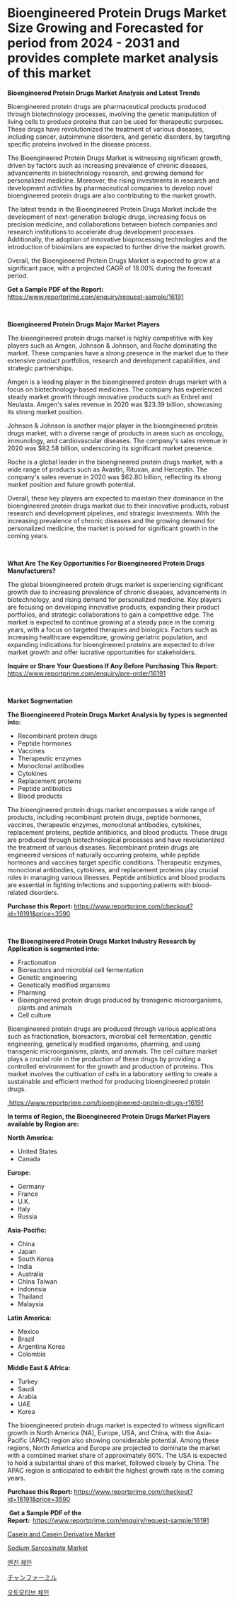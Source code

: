 <p><h1>Bioengineered Protein Drugs Market Size Growing and Forecasted for period from 2024 - 2031 and provides complete market analysis of this market</h1></p><p><strong>Bioengineered Protein Drugs Market Analysis and Latest Trends</strong></p>
<p><p>Bioengineered protein drugs are pharmaceutical products produced through biotechnology processes, involving the genetic manipulation of living cells to produce proteins that can be used for therapeutic purposes. These drugs have revolutionized the treatment of various diseases, including cancer, autoimmune disorders, and genetic disorders, by targeting specific proteins involved in the disease process.</p><p>The Bioengineered Protein Drugs Market is witnessing significant growth, driven by factors such as increasing prevalence of chronic diseases, advancements in biotechnology research, and growing demand for personalized medicine. Moreover, the rising investments in research and development activities by pharmaceutical companies to develop novel bioengineered protein drugs are also contributing to the market growth.</p><p>The latest trends in the Bioengineered Protein Drugs Market include the development of next-generation biologic drugs, increasing focus on precision medicine, and collaborations between biotech companies and research institutions to accelerate drug development processes. Additionally, the adoption of innovative bioprocessing technologies and the introduction of biosimilars are expected to further drive the market growth.</p><p>Overall, the Bioengineered Protein Drugs Market is expected to grow at a significant pace, with a projected CAGR of 18.00% during the forecast period.</p></p>
<p><strong>Get a Sample PDF of the Report:&nbsp;</strong> <a href="https://www.reportprime.com/enquiry/request-sample/16191">https://www.reportprime.com/enquiry/request-sample/16191</a></p>
<p>&nbsp;</p>
<p><strong>Bioengineered Protein Drugs Major Market Players</strong></p>
<p><p>The bioengineered protein drugs market is highly competitive with key players such as Amgen, Johnson & Johnson, and Roche dominating the market. These companies have a strong presence in the market due to their extensive product portfolios, research and development capabilities, and strategic partnerships.</p><p>Amgen is a leading player in the bioengineered protein drugs market with a focus on biotechnology-based medicines. The company has experienced steady market growth through innovative products such as Enbrel and Neulasta. Amgen's sales revenue in 2020 was $23.39 billion, showcasing its strong market position.</p><p>Johnson & Johnson is another major player in the bioengineered protein drugs market, with a diverse range of products in areas such as oncology, immunology, and cardiovascular diseases. The company's sales revenue in 2020 was $82.58 billion, underscoring its significant market presence.</p><p>Roche is a global leader in the bioengineered protein drugs market, with a wide range of products such as Avastin, Rituxan, and Herceptin. The company's sales revenue in 2020 was $62.80 billion, reflecting its strong market position and future growth potential.</p><p>Overall, these key players are expected to maintain their dominance in the bioengineered protein drugs market due to their innovative products, robust research and development pipelines, and strategic investments. With the increasing prevalence of chronic diseases and the growing demand for personalized medicine, the market is poised for significant growth in the coming years.</p></p>
<p>&nbsp;</p>
<p><strong>What Are The Key Opportunities For Bioengineered Protein Drugs Manufacturers?</strong></p>
<p><p>The global bioengineered protein drugs market is experiencing significant growth due to increasing prevalence of chronic diseases, advancements in biotechnology, and rising demand for personalized medicine. Key players are focusing on developing innovative products, expanding their product portfolios, and strategic collaborations to gain a competitive edge. The market is expected to continue growing at a steady pace in the coming years, with a focus on targeted therapies and biologics. Factors such as increasing healthcare expenditure, growing geriatric population, and expanding indications for bioengineered proteins are expected to drive market growth and offer lucrative opportunities for stakeholders.</p></p>
<p><strong>Inquire or Share Your Questions If Any Before Purchasing This Report:</strong> <a href="https://www.reportprime.com/enquiry/pre-order/16191">https://www.reportprime.com/enquiry/pre-order/16191</a></p>
<p>&nbsp;</p>
<p><strong>Market Segmentation</strong></p>
<p><strong>The Bioengineered Protein Drugs Market Analysis by types is segmented into:</strong></p>
<p><ul><li>Recombinant protein drugs</li><li>Peptide hormones</li><li>Vaccines</li><li>Therapeutic enzymes</li><li>Monoclonal antibodies</li><li>Cytokines</li><li>Replacement proteins</li><li>Peptide antibiotics</li><li>Blood products</li></ul></p>
<p><p>The bioengineered protein drugs market encompasses a wide range of products, including recombinant protein drugs, peptide hormones, vaccines, therapeutic enzymes, monoclonal antibodies, cytokines, replacement proteins, peptide antibiotics, and blood products. These drugs are produced through biotechnological processes and have revolutionized the treatment of various diseases. Recombinant protein drugs are engineered versions of naturally occurring proteins, while peptide hormones and vaccines target specific conditions. Therapeutic enzymes, monoclonal antibodies, cytokines, and replacement proteins play crucial roles in managing various illnesses. Peptide antibiotics and blood products are essential in fighting infections and supporting patients with blood-related disorders.</p></p>
<p><strong>Purchase this Report:&nbsp;</strong><a href="https://www.reportprime.com/checkout?id=16191&price=3590">https://www.reportprime.com/checkout?id=16191&price=3590</a></p>
<p>&nbsp;</p>
<p><strong>The Bioengineered Protein Drugs Market Industry Research by Application is segmented into:</strong></p>
<p><ul><li>Fractionation</li><li>Bioreactors and microbial cell fermentation</li><li>Genetic engineering</li><li>Genetically modified organisms</li><li>Pharming</li><li>Bioengineered protein drugs produced by transgenic microorganisms, plants and animals</li><li>Cell culture</li></ul></p>
<p><p>Bioengineered protein drugs are produced through various applications such as fractionation, bioreactors, microbial cell fermentation, genetic engineering, genetically modified organisms, pharming, and using transgenic microorganisms, plants, and animals. The cell culture market plays a crucial role in the production of these drugs by providing a controlled environment for the growth and production of proteins. This market involves the cultivation of cells in a laboratory setting to create a sustainable and efficient method for producing bioengineered protein drugs.</p></p>
<p><a href="https://www.reportprime.com/bioengineered-protein-drugs-r16191">&nbsp;https://www.reportprime.com/bioengineered-protein-drugs-r16191</a></p>
<p><strong>In terms of Region, the Bioengineered Protein Drugs Market Players available by Region are:</strong></p>
<p>
    <p> <strong> North America: </strong>
        <ul>
            <li>United States</li>
            <li>Canada</li>
        </ul>
        </p> 
    <p> <strong> Europe: </strong>
        <ul>
            <li>Germany</li>
            <li>France</li>
            <li>U.K.</li>
            <li>Italy</li>
            <li>Russia</li>
        </ul>
        </p> 
    <p> <strong> Asia-Pacific: </strong>
        <ul>
            <li>China</li>
            <li>Japan</li>
            <li>South Korea</li>
            <li>India</li>
            <li>Australia</li>
            <li>China Taiwan</li>
            <li>Indonesia</li>
            <li>Thailand</li>
            <li>Malaysia</li>
        </ul>
        </p> 
    <p> <strong> Latin America: </strong>
        <ul>
            <li>Mexico</li>
            <li>Brazil</li>
            <li>Argentina Korea</li>
            <li>Colombia</li>
        </ul>
        </p> 
    <p> <strong> Middle East & Africa: </strong>
        <ul>
            <li>Turkey</li>
            <li>Saudi</li>
            <li>Arabia</li>
            <li>UAE</li>
            <li>Korea</li>
        </ul>
    </p>
    </p>
<p><p>The bioengineered protein drugs market is expected to witness significant growth in North America (NA), Europe, USA, and China, with the Asia-Pacific (APAC) region also showing considerable potential. Among these regions, North America and Europe are projected to dominate the market with a combined market share of approximately 60%. The USA is expected to hold a substantial share of this market, followed closely by China. The APAC region is anticipated to exhibit the highest growth rate in the coming years.</p></p>
<p><strong>Purchase this Report: </strong><a href="https://www.reportprime.com/checkout?id=16191&price=3590">https://www.reportprime.com/checkout?id=16191&price=3590</a></p>
<p>&nbsp;<strong>Get a Sample PDF of the Report:&nbsp;&nbsp;</strong><a href="https://www.reportprime.com/enquiry/request-sample/16191">https://www.reportprime.com/enquiry/request-sample/16191</a></p>
<p><strong></strong></p>
<p><p><a href="https://www.linkedin.com/pulse/casein-derivative-market-size-focuses-dynamics-in-depth-bproc?trackingId=3y0RViaX0R7DIMuhPyhtnA%3D%3D">Casein and Casein Derivative Market</a></p><p><a href="https://issuu.com/reportprime-2/docs/sodium-sarcosinate-market-size-2030.pptx">Sodium Sarcosinate Market</a></p><p><a href="https://github.com/Penelolack456456/Market-Research-Report-List-1/blob/main/381612924172.md">엔진 체인</a></p><p><a href="https://github.com/schmahlson/Market-Research-Report-List-1/blob/main/660603625919.md">チャンファーミル</a></p><p><a href="https://github.com/vsr06p4p49/Market-Research-Report-List-1/blob/main/101881924171.md">오토모티브 체인</a></p></p>